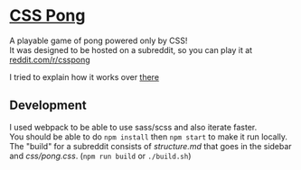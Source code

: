 # [CSS Pong](http://reddit.com/r/csspong)

A playable game of pong powered only by CSS!  
It was designed to be hosted on a subreddit, so you can play it at [reddit.com/r/csspong](http://reddit.com/r/csspong)  

I tried to explain how it works over [there](https://www.reddit.com/r/csspong/comments/5cyqcd/how_it_works/)

## Development

I used webpack to be able to use sass/scss and also iterate faster.  
You should be able to do `npm install` then `npm start` to make it run locally.  
The "build" for a subreddit consists of _structure.md_ that goes in the sidebar and _css/pong.css_. (`npm run build` or `./build.sh`)